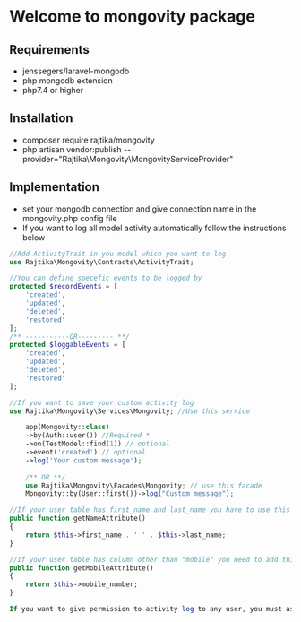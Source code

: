 # Welcome to mongovity package

## Requirements
- jenssegers/laravel-mongodb
- php mongodb extension
- php7.4 or higher

## Installation
- composer require rajtika/mongovity
- php artisan vendor:publish --provider="Rajtika\Mongovity\MongovityServiceProvider"

## Implementation
- set your mongodb connection and give connection name in the mongovity.php config file
- If you want to log all model activity automatically follow the instructions below
```php
//Add ActivityTrait in you model which you want to log
use Rajtika\Mongovity\Contracts\ActivityTrait;

//You can define specefic events to be logged by
protected $recordEvents = [
    'created',
    'updated',
    'deleted',
    'restored'
];
/** -----------OR--------- **/
protected $loggableEvents = [
    'created',
    'updated',
    'deleted',
    'restored'
];

//If you want to save your custom activity log
use Rajtika\Mongovity\Services\Mongovity; //Use this service

    app(Mongovity::class)
    ->by(Auth::user()) //Required *
    ->on(TestModel::find(1)) // optional
    ->event('created') // optional
    ->log('Your custom message');
    
    /** OR **/
    use Rajtika\Mongovity\Facades\Mongovity; // use this facade
    Mongovity::by(User::first())->log("Custom message");

//If your user table has first_name and last_name you have to use this method to log the user name
public function getNameAttribute()
{
    return $this->first_name . ' ' . $this->last_name;
}

//If your user table has column other than "mobile" you need to add this method
public function getMobileAttribute()
{
    return $this->mobile_number;
}

If you want to give permission to activity log to any user, you must assing role "admin" or assign permission "activity_logs" to that user
```
